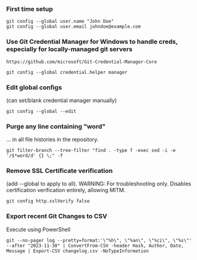 ### First time setup

```
git config --global user.name "John Doe"
git config --global user.email johndoe@example.com
```

### Use Git Credential Manager for Windows to handle creds, especially for locally-managed git servers

```https://github.com/microsoft/Git-Credential-Manager-Core```

```git config --global credential.helper manager```

### Edit global configs
(can set/blank credential manager manually)

```git config --global --edit```

### Purge any line containing "word"
... in all file histories in the repository.

```git filter-branch --tree-filter "find . -type f -exec sed -i -e '/$*word/d' {} \;" -f```

### Remove SSL Certificate verification 
(add --global to apply to all). WARNING: For troubleshooting only. Disables certification verification entirely, allowing MITM.
```
git config http.sslVerify false
```

### Export recent Git Changes to CSV
Execute using PowerShell
```
git --no-pager log --pretty=format:'\"%h\", \"%an\", \"%ci\", \"%s\"' --after "2023-11-30" | ConvertFrom-CSV -header Hash, Author, Date, Message | Export-CSV changelog.csv -NoTypeInformation
```